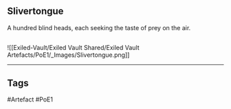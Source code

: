 ## Slivertongue
A hundred blind heads, each seeking the taste of prey on the air.
##
![[Exiled-Vault/Exiled Vault Shared/Exiled Vault Artefacts/PoE1/_Images/Slivertongue.png]]

---
## Tags
#Artefact
#PoE1